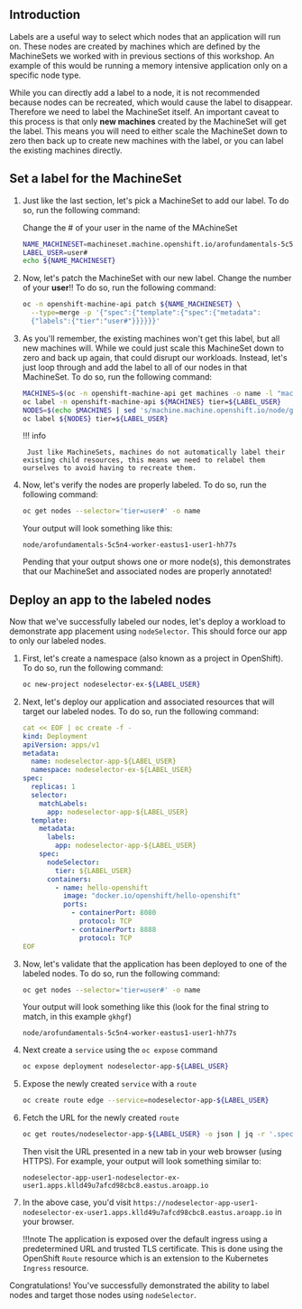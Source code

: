 ## Introduction

Labels are a useful way to select which nodes that an application will run on. These nodes are created by machines which are defined by the MachineSets we worked with in previous sections of this workshop. An example of this would be running a memory intensive application only on a specific node type.

While you can directly add a label to a node, it is not recommended because nodes can be recreated, which would cause the label to disappear. Therefore we need to label the MachineSet itself. An important caveat to this process is that only **new machines** created by the MachineSet will get the label. This means you will need to either scale the MachineSet down to zero then back up to create new machines with the label, or you can label the existing machines directly.

## Set a label for the MachineSet

1. Just like the last section, let's pick a MachineSet to add our label. To do so, run the following command:

    Change the # of your user in the name of the MAchineSet

    ```bash
    NAME_MACHINESET=machineset.machine.openshift.io/arofundamentals-5c5n4-worker-eastus1-user#
    LABEL_USER=user#
    echo ${NAME_MACHINESET}
    ```

1. Now, let's patch the MachineSet with our new label. Change the number of your **user**!! To do so, run the following command:

    ```bash
    oc -n openshift-machine-api patch ${NAME_MACHINESET} \
      --type=merge -p '{"spec":{"template":{"spec":{"metadata":
      {"labels":{"tier":"user#"}}}}}}'
    ```

1. As you'll remember, the existing machines won't get this label, but all new machines will. While we could just scale this MachineSet down to zero and back up again, that could disrupt our workloads. Instead, let's just loop through and add the label to all of our nodes in that MachineSet. To do so, run the following command:

    ```bash
    MACHINES=$(oc -n openshift-machine-api get machines -o name -l "machine.openshift.io/cluster-api-machineset=$(echo $NAME_MACHINESET | cut -d / -f2 )" | xargs)
    oc label -n openshift-machine-api ${MACHINES} tier=${LABEL_USER}
    NODES=$(echo $MACHINES | sed 's/machine.machine.openshift.io/node/g')
    oc label ${NODES} tier=${LABEL_USER}
    ```

    !!! info

        Just like MachineSets, machines do not automatically label their existing child resources, this means we need to relabel them ourselves to avoid having to recreate them.

1. Now, let's verify the nodes are properly labeled. To do so, run the following command:

    ```bash
    oc get nodes --selector='tier=user#' -o name
    ```

    Your output will look something like this:

    ```{.text .no-copy}
    node/arofundamentals-5c5n4-worker-eastus1-user1-hh77s
    ```

    Pending that your output shows one or more node(s), this demonstrates that our MachineSet and associated nodes are properly annotated!

## Deploy an app to the labeled nodes

Now that we've successfully labeled our nodes, let's deploy a workload to demonstrate app placement using `nodeSelector`. This should force our app to only our labeled nodes.

1. First, let's create a namespace (also known as a project in OpenShift). To do so, run the following command:

    ```bash
    oc new-project nodeselector-ex-${LABEL_USER}
    ```

1. Next, let's deploy our application and associated resources that will target our labeled nodes. To do so, run the following command:

    ```yaml
    cat << EOF | oc create -f -
    kind: Deployment
    apiVersion: apps/v1
    metadata:
      name: nodeselector-app-${LABEL_USER}
      namespace: nodeselector-ex-${LABEL_USER}
    spec:
      replicas: 1
      selector:
        matchLabels:
          app: nodeselector-app-${LABEL_USER}
      template:
        metadata:
          labels:
            app: nodeselector-app-${LABEL_USER}
        spec:
          nodeSelector:
            tier: ${LABEL_USER}
          containers:
            - name: hello-openshift
              image: "docker.io/openshift/hello-openshift"
              ports:
                - containerPort: 8080
                  protocol: TCP
                - containerPort: 8888
                  protocol: TCP
    EOF
    ```

1. Now, let's validate that the application has been deployed to one of the labeled nodes. To do so, run the following command:

    ```bash
    oc get nodes --selector='tier=user#' -o name
    ```

    Your output will look something like this (look for the final string to match, in this example `gkhgf`)

    ```{.text .no-copy}
    node/arofundamentals-5c5n4-worker-eastus1-user1-hh77s
    ```


1. Next create a `service` using the `oc expose` command

    ```bash
    oc expose deployment nodeselector-app-${LABEL_USER}
    ```

1. Expose the newly created `service` with a `route`

    ```bash
    oc create route edge --service=nodeselector-app-${LABEL_USER}
    ```

1.  Fetch the URL for the newly created `route`

    ```bash
    oc get routes/nodeselector-app-${LABEL_USER} -o json | jq -r '.spec.host'
    ```

    Then visit the URL presented in a new tab in your web browser (using HTTPS). For example, your output will look something similar to:

    ```{.text .no-copy}
    nodeselector-app-user1-nodeselector-ex-user1.apps.klld49u7afcd98cbc8.eastus.aroapp.io
    ```

1. In the above case, you'd visit `https://nodeselector-app-user1-nodeselector-ex-user1.apps.klld49u7afcd98cbc8.eastus.aroapp.io` in your browser.

    !!!note
        The application is exposed over the default ingress using a predetermined URL and trusted TLS certificate. This is done using the OpenShift `Route` resource which is an extension to the Kubernetes `Ingress` resource.

Congratulations! You've successfully demonstrated the ability to label nodes and target those nodes using `nodeSelector`.
